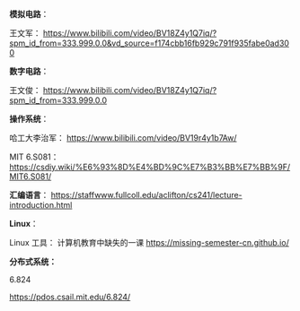 **模拟电路**：

王文军： https://www.bilibili.com/video/BV18Z4y1Q7iq/?spm_id_from=333.999.0.0&vd_source=f174cbb16fb929c791f935fabe0ad300

**数字电路**：

王文俊： https://www.bilibili.com/video/BV18Z4y1Q7iq/?spm_id_from=333.999.0.0

**操作系统**： 

哈工大李治军： https://www.bilibili.com/video/BV19r4y1b7Aw/

MIT 6.S081： https://csdiy.wiki/%E6%93%8D%E4%BD%9C%E7%B3%BB%E7%BB%9F/MIT6.S081/

**汇编语言**： https://staffwww.fullcoll.edu/aclifton/cs241/lecture-introduction.html


**Linux**：

Linux 工具： 计算机教育中缺失的一课 https://missing-semester-cn.github.io/

**分布式系统：**

6.824

https://pdos.csail.mit.edu/6.824/